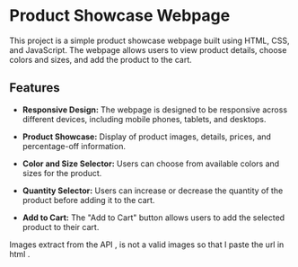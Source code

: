 # Product Showcase Webpage

This project is a simple product showcase webpage built using HTML, CSS, and JavaScript. The webpage allows users to view product details, choose colors and sizes, and add the product to the cart.

## Features

- **Responsive Design:** The webpage is designed to be responsive across different devices, including mobile phones, tablets, and desktops.

- **Product Showcase:** Display of product images, details, prices, and percentage-off information.

- **Color and Size Selector:** Users can choose from available colors and sizes for the product.

- **Quantity Selector:** Users can increase or decrease the quantity of the product before adding it to the cart.

- **Add to Cart:** The "Add to Cart" button allows users to add the selected product to their cart.

Images extract from the API , is not a valid images so that I paste the url in html .